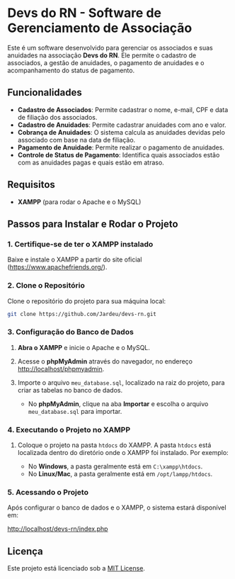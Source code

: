 # Devs do RN - Software de Gerenciamento de Associação

Este é um software desenvolvido para gerenciar os associados e suas anuidades na associação **Devs do RN**. Ele permite o cadastro de associados, a gestão de anuidades, o pagamento de anuidades e o acompanhamento do status de pagamento.

## Funcionalidades

- **Cadastro de Associados**: Permite cadastrar o nome, e-mail, CPF e data de filiação dos associados.
- **Cadastro de Anuidades**: Permite cadastrar anuidades com ano e valor.
- **Cobrança de Anuidades**: O sistema calcula as anuidades devidas pelo associado com base na data de filiação.
- **Pagamento de Anuidade**: Permite realizar o pagamento de anuidades.
- **Controle de Status de Pagamento**: Identifica quais associados estão com as anuidades pagas e quais estão em atraso.

## Requisitos

- **XAMPP** (para rodar o Apache e o MySQL)

## Passos para Instalar e Rodar o Projeto

### 1. Certifique-se de ter o XAMPP instalado

Baixe e instale o XAMPP a partir do site oficial (https://www.apachefriends.org/).

### 2. Clone o Repositório

Clone o repositório do projeto para sua máquina local:

```bash
git clone https://github.com/Jardeu/devs-rn.git
```

### 3. Configuração do Banco de Dados

1. **Abra o XAMPP** e inicie o Apache e o MySQL.
2. Acesse o **phpMyAdmin** através do navegador, no endereço [http://localhost/phpmyadmin](http://localhost/phpmyadmin).
3. Importe o arquivo `meu_database.sql`, localizado na raiz do projeto, para criar as tabelas no banco de dados.

   - No **phpMyAdmin**, clique na aba **Importar** e escolha o arquivo `meu_database.sql` para importar.

### 4. Executando o Projeto no XAMPP

1. Coloque o projeto na pasta `htdocs` do XAMPP. A pasta `htdocs` está localizada dentro do diretório onde o XAMPP foi instalado. Por exemplo:

   - No **Windows**, a pasta geralmente está em `C:\xampp\htdocs`.
   - No **Linux/Mac**, a pasta geralmente está em `/opt/lampp/htdocs`.

### 5. Acessando o Projeto

Após configurar o banco de dados e o XAMPP, o sistema estará disponível em:

[http://localhost/devs-rn/index.php](http://localhost/devs-rn/index.php)

## Licença

Este projeto está licenciado sob a [MIT License](LICENSE).
